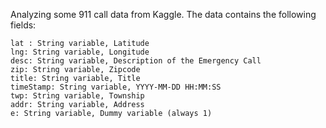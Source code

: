 Analyzing some 911 call data from Kaggle. The data contains the following fields:  

    lat : String variable, Latitude  
    lng: String variable, Longitude  
    desc: String variable, Description of the Emergency Call  
    zip: String variable, Zipcode  
    title: String variable, Title  
    timeStamp: String variable, YYYY-MM-DD HH:MM:SS  
    twp: String variable, Township  
    addr: String variable, Address  
    e: String variable, Dummy variable (always 1)  
